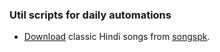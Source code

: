 ### Util scripts for daily automations
  * [Download](https://github.com/ritikesh/Utils/songspk.rb) classic Hindi songs from [songspk](http://www.songspk.link/).
